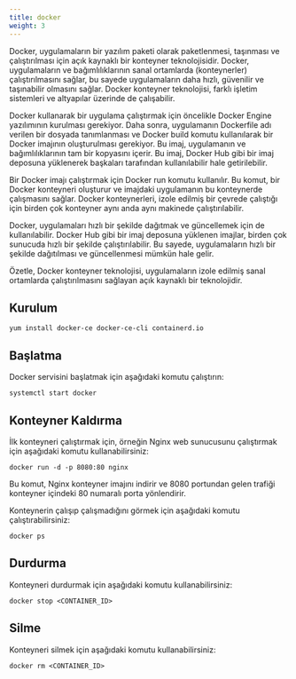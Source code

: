 ```yaml
---
title: docker
weight: 3
---
```


Docker, uygulamaların bir yazılım paketi olarak paketlenmesi, taşınması ve çalıştırılması için açık kaynaklı bir konteyner teknolojisidir. Docker, uygulamaların ve bağımlılıklarının sanal ortamlarda (konteynerler) çalıştırılmasını sağlar, bu sayede uygulamaların daha hızlı, güvenilir ve taşınabilir olmasını sağlar. Docker konteyner teknolojisi, farklı işletim sistemleri ve altyapılar üzerinde de çalışabilir.

Docker kullanarak bir uygulama çalıştırmak için öncelikle Docker Engine yazılımının kurulması gerekiyor. Daha sonra, uygulamanın Dockerfile adı verilen bir dosyada tanımlanması ve Docker build komutu kullanılarak bir Docker imajının oluşturulması gerekiyor. Bu imaj, uygulamanın ve bağımlılıklarının tam bir kopyasını içerir. Bu imaj, Docker Hub gibi bir imaj deposuna yüklenerek başkaları tarafından kullanılabilir hale getirilebilir.

Bir Docker imajı çalıştırmak için Docker run komutu kullanılır. Bu komut, bir Docker konteyneri oluşturur ve imajdaki uygulamanın bu konteynerde çalışmasını sağlar. Docker konteynerleri, izole edilmiş bir çevrede çalıştığı için birden çok konteyner aynı anda aynı makinede çalıştırılabilir.

Docker, uygulamaları hızlı bir şekilde dağıtmak ve güncellemek için de kullanılabilir. Docker Hub gibi bir imaj deposuna yüklenen imajlar, birden çok sunucuda hızlı bir şekilde çalıştırılabilir. Bu sayede, uygulamaların hızlı bir şekilde dağıtılması ve güncellenmesi mümkün hale gelir.

Özetle, Docker konteyner teknolojisi, uygulamaların izole edilmiş sanal ortamlarda çalıştırılmasını sağlayan açık kaynaklı bir teknolojidir.



## Kurulum

```tpl
yum install docker-ce docker-ce-cli containerd.io
```

## Başlatma

Docker servisini başlatmak için aşağıdaki komutu çalıştırın:

```tpl
systemctl start docker
```

## Konteyner Kaldırma

İlk konteyneri çalıştırmak için, örneğin Nginx web sunucusunu çalıştırmak için aşağıdaki komutu kullanabilirsiniz:

```tpl
docker run -d -p 8080:80 nginx
```

Bu komut, Nginx konteyner imajını indirir ve 8080 portundan gelen trafiği konteyner içindeki 80 numaralı porta yönlendirir.

Konteynerin çalışıp çalışmadığını görmek için aşağıdaki komutu çalıştırabilirsiniz:

```tpl
docker ps
```

## Durdurma

Konteyneri durdurmak için aşağıdaki komutu kullanabilirsiniz:

```tpl
docker stop <CONTAINER_ID>
```

## Silme

Konteyneri silmek için aşağıdaki komutu kullanabilirsiniz:

```tpl
docker rm <CONTAINER_ID>
```